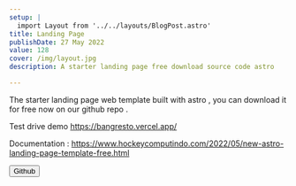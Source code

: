 ```yaml
---
setup: |
  import Layout from '../../layouts/BlogPost.astro'
title: Landing Page
publishDate: 27 May 2022
value: 128
cover: /img/layout.jpg
description: A starter landing page free download source code astro

---
```


The starter landing page web template built with astro , you can download it for free now on our github repo .

Test drive demo https://bangresto.vercel.app/

Documentation : https://www.hockeycomputindo.com/2022/05/new-astro-landing-page-template-free.html

<p><a href="https://github.com/mesinkasir/astro-landingpage-bang"><button class="btn-meteor link"> Github</button></a></p>
